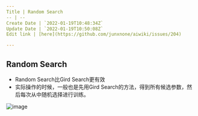 ```yaml
---
Title | Random Search
-- | --
Create Date | `2022-01-19T10:48:34Z`
Update Date | `2022-01-19T10:50:08Z`
Edit link | [here](https://github.com/junxnone/aiwiki/issues/204)

---
```

## Random Search
- Random Search比Gird Search更有效
- 实际操作的时候，一般也是先用Gird Search的方法，得到所有候选参数，然后每次从中随机选择进行训练。

![image](https://user-images.githubusercontent.com/2216970/54508881-7c35fd80-4982-11e9-81b6-aaaf4d57c242.png)
